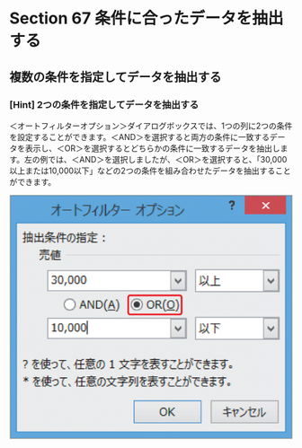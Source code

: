 # Section 67 条件に合ったデータを抽出する

## 複数の条件を指定してデータを抽出する

### [Hint] 2つの条件を指定してデータを抽出する

＜オートフィルターオプション＞ダイアログボックスでは、1つの列に2つの条件を設定することができます。＜AND＞を選択すると両方の条件に一致するデータを表示し、＜OR＞を選択するとどちらかの条件に一致するデータを抽出します。左の例では、＜AND＞を選択しましたが、＜OR＞を選択すると、「30,000以上または10,000以下」などの2つの条件を組み合わせたデータを抽出することができます。

![hint](002.png)
